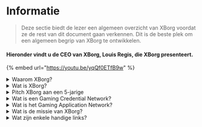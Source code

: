 # Informatie

> Deze sectie biedt de lezer een algemeen overzicht van XBorg voordat ze de rest van dit document gaan verkennen. Dit is de beste plek om een algemeen begrip van XBorg te ontwikkelen.

#### Hieronder vindt u de CEO van XBorg, Louis Regis, die XBorg presenteert.

{% embed url="https://youtu.be/yqQf0ETfB9w" %}

<details>

<summary>Waarom XBorg?</summary>

In de huidige samenleving, waar vrije tijd steeds overvloediger wordt, brengen spelers talloze uren door in game-werelden. Toch wordt de gegenereerde data van deze ervaringen vaak ondergewaardeerd en versnipperd over meerdere games. XBorg erkent de waarde van de tijd van spelers en streeft ernaar om hun data betekenisvol en waardevol te maken.

Het probleem van versnipperde spelerdata wordt verergerd doordat gamers niet altijd beloond worden voor hun bijdragen aan het succes van een spel. Ondanks dat ze een integraal onderdeel zijn van het gaming-ecosysteem, merken spelers vaak geen waarde op die wordt gegenereerd door hun gameplay. Dit significante probleem treft talloze gamers en rechtvaardigt een oplossing.

</details>

<details>

<summary>Wat is XBorg?</summary>

XBorg revolutioneert de gaming-industrie door gamers in staat te stellen hun eigen digitale identiteit voor gaming te creëren via een credential-netwerk. Het legt de basis voor een nieuwe generatie verbeterde gaming-toepassingen en gebruiksscenario's.

Met de potentie om tientallen miljoenen spelers aan boord te brengen in het Web3-ecosysteem, staat XBorg op het punt de toekomst van gaming zoals we die kennen te transformeren.

XBorg wordt ondersteund door de beste merken en investeerders in Web3 en is de thuisbasis van de meest competitieve spelers in Web3-gaming.

</details>

<details>

<summary>Pitch XBorg aan een 5-jarige</summary>

Hoi daar, kleintje! Heb je ooit spelletjes gespeeld op je tablet of telefoon? Nou, er is iets heel cools genaamd XBorg dat je game-ervaring nog leuker gaat maken!

XBorg is als een speciaal gereedschap dat je helpt om je eigen digitale personage te creëren waarmee je spelletjes kunt spelen. Het is alsof je je eigen superheld maakt!

En het beste is dat je superheld je ook superkrachten geeft in andere coole game-applicaties. Het is alsof je superkrachten geeft aan elke gamer op de planeet.

XBorg wordt ondersteund door een aantal belangrijke en slimme mensen die denken dat het de manier waarop we in de toekomst games spelen zal veranderen. Dus maak je klaar, want XBorg wordt echt belangrijk!

</details>

<details>

<summary>Wat is een Gaming Credential Network?</summary>

Het credential-netwerk is als een persoonlijke gaming datahub voor elke speler. Het verzamelt al hun gaming-credentials van verschillende games en apps in één ID, zoals hun prestaties in een spel, de gaminggemeenschappen waar ze bij horen en het aantal toernooien dat ze hebben gewonnen. Het is de digitale identiteit van spelers.

Ons systeem volgt drie soorten gebruikersgegevens:

1. Esports betrokkenheid
2. Gaming prestaties
3. Sociale/fan-activiteit

We verzamelen deze gegevens van populaire platforms zoals Steam, FaceIt, Riot Games, Twitter, Discord en on-chain bronnen.

Technisch gezien gebruikt het Gaming Credential Network de soulbound tokens (niet-overdraagbare NFT's) van spelers om hun gegevens veilig op te slaan. Onze geavanceerde gegevensaggregator, XBorg, zorgt ervoor dat gamers volledig eigenaar zijn van hun gegevens.

Het credential-netwerk is het bouwsteen dat de creatie van verbeterde gaming-toepassingen en games die verbonden zijn met de identiteit van spelers mogelijk maakt.

Stel je daarom het Lens-protocol voor gaming voor.

</details>

<details>

<summary>Wat is het Gaming Application Network?</summary>

Het gaming application network is een verzameling gaming-apps die gebruikmaken van de digitale identiteit van een speler. Ons credential-netwerk kan worden gebruikt om geavanceerdere gaming-apps te creëren, zoals een toernooiplatform dat spelers matcht op basis van hun geschiedenis, een GameFi soulbound launchpad, of een gaming dating-app die spelers matcht op basis van hun credentials. Merken kunnen dit netwerk ook gebruiken voor gebruikersacquisitie op basis van spelergegevens. Het gaming application network biedt eindeloze mogelijkheden voor een meer gepersonaliseerde en plezierige game-ervaring.

We willen dat het gebruik van het credential-netwerk toestemmingsloos is, zodat ontwikkelaars nieuwe coole apps kunnen bouwen :)

</details>

<details>

<summary>Wat is de missie van XBorg?</summary>

Onze missie bij XBorg is om gamers wereldwijd in staat te stellen door hen kansen te bieden voor eigendom, governance en superieure gebruikerservaringen. We geloven er sterk in dat de toekomst van gaming in handen ligt van de spelers, en we zijn toegewijd om het platform te zijn waar ze nieuwe gebruiksscenario's voor de gaming-industrie kunnen creëren en bezitten.

Bij XBorg stellen we de behoeften van onze spelers voorop en streven we ernaar een omgeving te creëren die samenwerking, open governance, decentralisatie en innovatie bevordert. Ons doel is om een wereldwijde gemeenschap van gamers op te bouwen die eigenaar kunnen zijn van hun game-ervaringen, hun eigen applicaties kunnen creëren en kunnen bijdragen aan de groei van de industrie.

We zijn toegewijd om dit te bereiken door nauw samen te werken met onze spelers om een betere wereld te creëren voor gamers overal.

</details>

<details>

<summary>Wat zijn enkele handige links?</summary>

* [**Website**](https://www.xborg.com)
* [**Twitter**](https://twitter.com/XBorgHQ)
* [**Discord**](https://discord.com/invite/xborg)
* [**YouTube**](https://www.youtube.com/@xborgofficial)
* [**Twitch**](https://www.twitch.tv/xborgofficial)
* [**Medium**](https://medium.com/xborg-official)
* [**Pitch deck**](https://docsend.com/view/5dwn74pn6izud3vb)
* [**App**](http://gaming.xborg.com/)
* [**Launchpad**](https://launchpad.xborg.com/)

De eerste versie van het whitepaper werd gepubliceerd in juli 2022, maar wordt nu herzien en zal rond Q2 2023 opnieuw worden gepubliceerd.

</details>